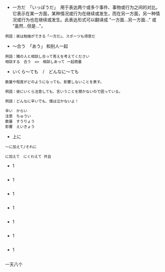 * 一方だ　「いっぽうだ」　用于表达两个或多个事件、事物或行为之间的对比。它表示在某一方面，某种情况或行为在继续或发生，而在另一方面，另一种情况或行为也在继续或发生。此表达形式可以翻译成 "一方面...另一方面..." 或 "虽然...但是..."。

```Text
例語：彼は勉強ができる「一方だ」、スポーツも得意だ
```


* ～合う　「あう」 和别人一起
```Text
例語：隣の人と相談し合って答えを考えてください
相談する　合う　=>　相談しあって 一起商量
```

* いくら～ても　/　どんなに～ても
```Text
数量や程度がどのようになっても、影響しないことを表す。

例語：彼にいくら注意しても、言いうことを聞かないので困っている。

例語：どんなに辛いでも、僕は泣かないよ！

辛い　からい
注意　ちゅうい
数量　すうりょう
影響　えいきょう
```

* 上に
```Text
～に加えて/それに

に加えて　にくわえて 并且
```

* 1
```Text
```

* 1
```Text
```

* 1
```Text
```

* 1
```Text
```

* 1
```Text
```

* 1
```Text
```

* 1
```Text
```

一天八个

